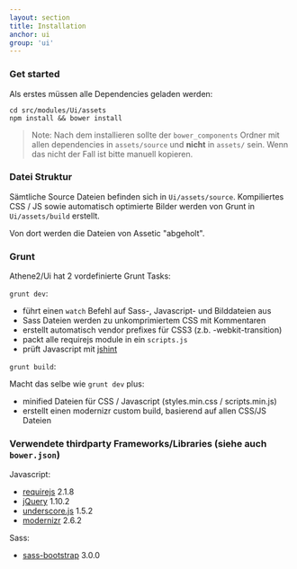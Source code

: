 ```yaml
---
layout: section
title: Installation
anchor: ui
group: 'ui'
---
```


### Get started

Als erstes müssen alle Dependencies geladen werden:

    cd src/modules/Ui/assets
    npm install && bower install

> Note: Nach dem installieren sollte der `bower_components` Ordner mit allen dependencies in `assets/source` und **nicht** in `assets/` sein. Wenn das nicht der Fall ist bitte manuell kopieren.

### Datei Struktur

Sämtliche Source Dateien befinden sich in `Ui/assets/source`.
Kompiliertes CSS / JS sowie automatisch optimierte Bilder werden von Grunt in `Ui/assets/build` erstellt.

Von dort werden die Dateien von Assetic "abgeholt".

### Grunt

Athene2/Ui hat 2 vordefinierte Grunt Tasks:

`grunt dev`:

* führt einen `watch` Befehl auf Sass-, Javascript- und Bilddateien aus
* Sass Dateien werden zu unkomprimiertem CSS mit Kommentaren
* erstellt automatisch vendor prefixes für CSS3 (z.b. -webkit-transition)
* packt alle requirejs module in ein `scripts.js`
* prüft Javascript mit [jshint](http://www.jshint.com/)

`grunt build`:

Macht das selbe wie `grunt dev` plus:

* minified Dateien für CSS / Javascript (styles.min.css / scripts.min.js)
* erstellt einen modernizr custom build, basierend auf allen CSS/JS Dateien

### Verwendete thirdparty Frameworks/Libraries (siehe auch `bower.json`)

Javascript:

* [requirejs](http://requirejs.org/) 2.1.8
* [jQuery](http://jquery.com/) 1.10.2
* [underscore.js](http://underscorejs.org) 1.5.2
* [modernizr](http://modernizr.com) 2.6.2

Sass:

* [sass-bootstrap](https://github.com/jlong/sass-bootstrap) 3.0.0
